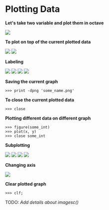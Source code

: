 # Plotting Data

**Let's take two variable and plot them in octave**

![](../../assets/plot_them.png)

**To plot on top of the current plotted data**

![](../../assets/hold_on.png)
![](../../assets/plot_on_top.png)

**Labeling**

![](../../assets/xlabel.png)
![](../../assets/ylabel.png)
![](../../assets/add_legend.png)
![](../../assets/add_title.png)

**Saving the current graph**

```
>>> print -dpng 'some_name.png'
```

**To close the current plotted data**

```
>>> close
```

**Plotting different data on different graph**

```
>>> figure(some_int)
>>> plot(x, y)
>>> close some_int
```

**Subplotting**

![](../../assets/subplotting.png)
![](../../assets/subplotting_plot.png)
![](../../assets/selecting_2nd_section.png)
![](../../assets/subplotting_plot2.png)

**Changing axis**

![](../../assets/changing_axis.png)

**Clear plotted graph**

```
>>> clf;
```

TODO: *Add details about imagesc()*